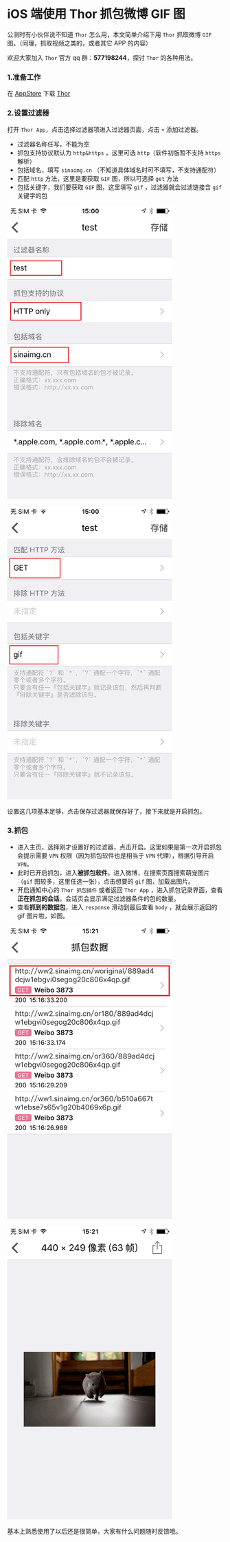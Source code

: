 ﻿# iOS 端使用 Thor 抓包微博 GIF 图



公测时有小伙伴说不知道 `Thor` 怎么用，本文简单介绍下用 `Thor` 抓取微博 `GIF` 图。（同理，抓取视频之类的，或者其它 APP 的内容）

欢迎大家加入 `Thor` 官方 qq 群：**577198244**，探讨 `Thor` 的各种用法。

### **1.准备工作**
在 [AppStore](https://itunes.apple.com/app/id1210562295) 下载 [Thor](https://itunes.apple.com/app/id1210562295)


### **2.设置过滤器**
打开 `Thor App`，点击选择过滤器项进入过滤器页面，点击 `+` 添加过滤器。

- 过滤器名称任写，不能为空
- 抓包支持协议默认为 `http&https` ，这里可选 `http`（软件初版暂不支持 `https` 解析）
- 包括域名，填写 `sinaimg.cn` （不知道具体域名时可不填写，不支持通配符）
- 匹配 `http` 方法，这里是要获取 `GIF` 图，所以可选择 `get` 方法
- 包括关键字，我们要获取 `GIF` 图，这里填写 `gif` ，过滤器就会过滤链接含 `gif` 关键字的包

![](1.png)

![](2.png)

设置这几项基本足够，点击保存过滤器就保存好了，接下来就是开启抓包。

### **3.抓包**
- 进入主页，选择刚才设置好的过滤器，点击开启。这里如果是第一次开启抓包会提示需要 `VPN` 权限（因为抓包软件也是相当于 `VPN` 代理），根据引导开启 `VPN`。
- 此时已开启抓包，进入**被抓包软件**。进入微博，在搜索页面搜索萌宠图片（`gif` 图较多，这里任选一张），点击想要的 `gif` 图，加载出图片。
- 开启通知中心的 `Thor 抓包插件` 或者返回 `Thor App` ，进入抓包记录界面，查看**正在抓包的会话**，会话页会显示满足过滤器条件的包的数量。
- 查看**抓到的数据包**，进入 `response` 滑动到最后查看 `body` ，就会展示返回的 gif 图片啦，如图。

![](3.png)

![](4.png)


基本上熟悉使用了以后还是很简单，大家有什么问题随时反馈哦。
